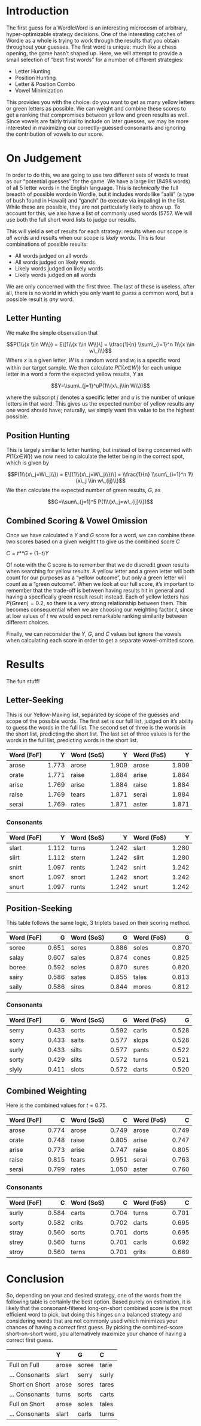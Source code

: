 # Introduction

The first guess for a WordleWord is an interesting microcosm of
arbitrary, hyper-optimizable strategy decisions. One of the interesting
catches of Wordle as a whole is trying to work through the results that
you obtain throughout your guesses. The first word is unique: much like
a chess opening, the game hasn’t shaped up. Here, we will attempt to
provide a small selection of “best first words” for a number of
different strategies:

-   Letter Hunting
-   Position Hunting
-   Letter & Position Combo
-   Vowel Minimization

This provides you with the choice: do you want to get as many yellow
letters or green letters as possible. We can weight and combine these
scores to get a ranking that compromises between yellow and green
results as well. Since vowels are fairly trivial to include on later
guesses, we may be more interested in maximizing our correctly-guessed
consonants and ignoring the contribution of vowels to our score.

# On Judgement

In order to do this, we are going to use two different sets of words to
treat as our “potential guesses” for the game. We have a large list
(8498 words) of all 5 letter words in the English language. This is
*technically* the full breadth of possible words in Wordle, but it
includes words like “aalii” (a type of bush found in Hawaii) and “ganch”
(to execute via impaling) in the list. While these are possible, they
are not particularly likely to show up. To account for this, we also
have a list of commonly used words (5757. We will use both the full
short word lists to judge our results.

This will yield a set of results for each strategy: results when our
scope is *all* words and results when our scope is *likely* words. This
is four combinations of possible results:

-   All words judged on all words
-   All words judged on likely words
-   Likely words judged on likely words
-   Likely words judged on all words

We are only concerned with the first three. The last of these is
useless, after all, there is no world in which you only want to *guess*
a common word, but a possible result is *any* word.

## Letter Hunting

We make the simple observation that

$$P(1\\{x \\in W\\}) = E\[1\\{x \\in W\\}\] = \\frac{1}{n} \\sum\_{i=1}^n 1\\{x \\in w\_i\\}$$
Where *x* is a given letter, *W* is a random word and *w*<sub>*i*</sub>
is a specific word within our target sample. We then calculate
*P*(1{*x*∈*W*}) for each unique letter in a word a form the expected
yellow results, *Y* as

$$Y=\\sum\_{j=1}^uP(1\\{x\_j\\in W\\})$$

where the subscript *j* denotes a specific letter and *u* is the number
of unique letters in that word. This gives us the expected number of
yellow results any one word should have; naturally, we simply want this
value to be the highest possible.

## Position Hunting

This is largely similiar to letter hunting, but instead of being
concerned with *P*(1{*x*∈*W*}) we now need to calculate the letter being
in the correct spot, which is given by

$$P(1\\{x\_j=W\_j\\}) = E\[(1\\{x\_j=W\_j\\})\] = \\frac{1}{n} \\sum\_{i=1}^n 1\\{x\_j \\in w\_{ij}\\}$$
We then calculate the expected number of green results, *G*, as

$$G=\\sum\_{j=1}^5 P(1\\{x\_j=w\_{ij}\\})$$
## Combined Scoring & Vowel Omission

Once we have calculated a *Y* and *G* score for a word, we can combine
these two scores based on a given weight *t* to give us the combined
score *C*

*C* = *t**G* + (1−*t*)*Y*

Of note with the C score is to remember that we do discredit green
results when searching for yellow results. A yellow letter and a green
letter will both count for our purposes as a “yellow outcome”, but only
a green letter will count as a “green outcome”. When we look at our full
score, it’s important to remember that the trade-off is between having
results hit in general and having a specifically green result result
instead. Each of yellow letters has *P*(*G**r**e**e**n*) = 0.2, so there
is a *very* strong relationship between them. This becomes consequential
when we are choosing our weighting factor *t*, since at low values of
*t* we would expect remarkable ranking similarity between different
choices.

Finally, we can reconsider the *Y*, *G*, and *C* values but ignore the
vowels when calculating each score in order to get a separate
vowel-omitted score.

# Results

The fun stuff!

## Letter-Seeking

This is our Yellow-Maxing list, separated by scope of the guesses and
scope of the possible words. The first set is our full list, judged on
it’s ability to guess the words in the full list. The second set of
three is the words in the short list, predicting the short list. The
last set of three values is for the words in the full list, predicting
words in the short list.

<table>
<thead>
<tr class="header">
<th style="text-align: left;">Word (FoF)</th>
<th style="text-align: right;">Y</th>
<th style="text-align: left;">Word (SoS)</th>
<th style="text-align: right;">Y</th>
<th style="text-align: left;">Word (FoS)</th>
<th style="text-align: right;">Y</th>
</tr>
</thead>
<tbody>
<tr class="odd">
<td style="text-align: left;">arose</td>
<td style="text-align: right;">1.773</td>
<td style="text-align: left;">arose</td>
<td style="text-align: right;">1.909</td>
<td style="text-align: left;">arose</td>
<td style="text-align: right;">1.909</td>
</tr>
<tr class="even">
<td style="text-align: left;">orate</td>
<td style="text-align: right;">1.771</td>
<td style="text-align: left;">raise</td>
<td style="text-align: right;">1.884</td>
<td style="text-align: left;">arise</td>
<td style="text-align: right;">1.884</td>
</tr>
<tr class="odd">
<td style="text-align: left;">arise</td>
<td style="text-align: right;">1.769</td>
<td style="text-align: left;">arise</td>
<td style="text-align: right;">1.884</td>
<td style="text-align: left;">raise</td>
<td style="text-align: right;">1.884</td>
</tr>
<tr class="even">
<td style="text-align: left;">raise</td>
<td style="text-align: right;">1.769</td>
<td style="text-align: left;">tears</td>
<td style="text-align: right;">1.871</td>
<td style="text-align: left;">serai</td>
<td style="text-align: right;">1.884</td>
</tr>
<tr class="odd">
<td style="text-align: left;">serai</td>
<td style="text-align: right;">1.769</td>
<td style="text-align: left;">rates</td>
<td style="text-align: right;">1.871</td>
<td style="text-align: left;">aster</td>
<td style="text-align: right;">1.871</td>
</tr>
</tbody>
</table>

### Consonants

<table>
<thead>
<tr class="header">
<th style="text-align: left;">Word (FoF)</th>
<th style="text-align: right;">Y</th>
<th style="text-align: left;">Word (SoS)</th>
<th style="text-align: right;">Y</th>
<th style="text-align: left;">Word (FoS)</th>
<th style="text-align: right;">Y</th>
</tr>
</thead>
<tbody>
<tr class="odd">
<td style="text-align: left;">slart</td>
<td style="text-align: right;">1.112</td>
<td style="text-align: left;">turns</td>
<td style="text-align: right;">1.242</td>
<td style="text-align: left;">slart</td>
<td style="text-align: right;">1.280</td>
</tr>
<tr class="even">
<td style="text-align: left;">slirt</td>
<td style="text-align: right;">1.112</td>
<td style="text-align: left;">stern</td>
<td style="text-align: right;">1.242</td>
<td style="text-align: left;">slirt</td>
<td style="text-align: right;">1.280</td>
</tr>
<tr class="odd">
<td style="text-align: left;">snirt</td>
<td style="text-align: right;">1.097</td>
<td style="text-align: left;">rents</td>
<td style="text-align: right;">1.242</td>
<td style="text-align: left;">snirt</td>
<td style="text-align: right;">1.242</td>
</tr>
<tr class="even">
<td style="text-align: left;">snort</td>
<td style="text-align: right;">1.097</td>
<td style="text-align: left;">snort</td>
<td style="text-align: right;">1.242</td>
<td style="text-align: left;">snort</td>
<td style="text-align: right;">1.242</td>
</tr>
<tr class="odd">
<td style="text-align: left;">snurt</td>
<td style="text-align: right;">1.097</td>
<td style="text-align: left;">runts</td>
<td style="text-align: right;">1.242</td>
<td style="text-align: left;">snurt</td>
<td style="text-align: right;">1.242</td>
</tr>
</tbody>
</table>

## Position-Seeking

This table follows the same logic, 3 triplets based on their scoring
method.

<table>
<thead>
<tr class="header">
<th style="text-align: left;">Word (FoF)</th>
<th style="text-align: right;">G</th>
<th style="text-align: left;">Word (SoS)</th>
<th style="text-align: right;">G</th>
<th style="text-align: left;">Word (FoS)</th>
<th style="text-align: right;">G</th>
</tr>
</thead>
<tbody>
<tr class="odd">
<td style="text-align: left;">soree</td>
<td style="text-align: right;">0.651</td>
<td style="text-align: left;">sores</td>
<td style="text-align: right;">0.886</td>
<td style="text-align: left;">soles</td>
<td style="text-align: right;">0.870</td>
</tr>
<tr class="even">
<td style="text-align: left;">salay</td>
<td style="text-align: right;">0.607</td>
<td style="text-align: left;">sales</td>
<td style="text-align: right;">0.874</td>
<td style="text-align: left;">cones</td>
<td style="text-align: right;">0.825</td>
</tr>
<tr class="odd">
<td style="text-align: left;">boree</td>
<td style="text-align: right;">0.592</td>
<td style="text-align: left;">soles</td>
<td style="text-align: right;">0.870</td>
<td style="text-align: left;">sures</td>
<td style="text-align: right;">0.820</td>
</tr>
<tr class="even">
<td style="text-align: left;">sairy</td>
<td style="text-align: right;">0.586</td>
<td style="text-align: left;">sates</td>
<td style="text-align: right;">0.855</td>
<td style="text-align: left;">tales</td>
<td style="text-align: right;">0.813</td>
</tr>
<tr class="odd">
<td style="text-align: left;">saily</td>
<td style="text-align: right;">0.586</td>
<td style="text-align: left;">sires</td>
<td style="text-align: right;">0.844</td>
<td style="text-align: left;">mores</td>
<td style="text-align: right;">0.812</td>
</tr>
</tbody>
</table>

### Consonants

<table>
<thead>
<tr class="header">
<th style="text-align: left;">Word (FoF)</th>
<th style="text-align: right;">G</th>
<th style="text-align: left;">Word (SoS)</th>
<th style="text-align: right;">G</th>
<th style="text-align: left;">Word (FoS)</th>
<th style="text-align: right;">G</th>
</tr>
</thead>
<tbody>
<tr class="odd">
<td style="text-align: left;">serry</td>
<td style="text-align: right;">0.433</td>
<td style="text-align: left;">sorts</td>
<td style="text-align: right;">0.592</td>
<td style="text-align: left;">carls</td>
<td style="text-align: right;">0.528</td>
</tr>
<tr class="even">
<td style="text-align: left;">sorry</td>
<td style="text-align: right;">0.433</td>
<td style="text-align: left;">salts</td>
<td style="text-align: right;">0.577</td>
<td style="text-align: left;">slops</td>
<td style="text-align: right;">0.528</td>
</tr>
<tr class="odd">
<td style="text-align: left;">surly</td>
<td style="text-align: right;">0.433</td>
<td style="text-align: left;">silts</td>
<td style="text-align: right;">0.577</td>
<td style="text-align: left;">pants</td>
<td style="text-align: right;">0.522</td>
</tr>
<tr class="even">
<td style="text-align: left;">sorty</td>
<td style="text-align: right;">0.429</td>
<td style="text-align: left;">slits</td>
<td style="text-align: right;">0.572</td>
<td style="text-align: left;">turns</td>
<td style="text-align: right;">0.521</td>
</tr>
<tr class="odd">
<td style="text-align: left;">slyly</td>
<td style="text-align: right;">0.411</td>
<td style="text-align: left;">slots</td>
<td style="text-align: right;">0.572</td>
<td style="text-align: left;">darts</td>
<td style="text-align: right;">0.520</td>
</tr>
</tbody>
</table>

## Combined Weighting

Here is the combined values for *t* = 0.75.

<table>
<thead>
<tr class="header">
<th style="text-align: left;">Word (FoF)</th>
<th style="text-align: right;">C</th>
<th style="text-align: left;">Word (SoS)</th>
<th style="text-align: right;">C</th>
<th style="text-align: left;">Word (FoS)</th>
<th style="text-align: right;">C</th>
</tr>
</thead>
<tbody>
<tr class="odd">
<td style="text-align: left;">arose</td>
<td style="text-align: right;">0.774</td>
<td style="text-align: left;">arose</td>
<td style="text-align: right;">0.749</td>
<td style="text-align: left;">arose</td>
<td style="text-align: right;">0.749</td>
</tr>
<tr class="even">
<td style="text-align: left;">orate</td>
<td style="text-align: right;">0.748</td>
<td style="text-align: left;">raise</td>
<td style="text-align: right;">0.805</td>
<td style="text-align: left;">arise</td>
<td style="text-align: right;">0.747</td>
</tr>
<tr class="odd">
<td style="text-align: left;">arise</td>
<td style="text-align: right;">0.773</td>
<td style="text-align: left;">arise</td>
<td style="text-align: right;">0.747</td>
<td style="text-align: left;">raise</td>
<td style="text-align: right;">0.805</td>
</tr>
<tr class="even">
<td style="text-align: left;">raise</td>
<td style="text-align: right;">0.815</td>
<td style="text-align: left;">tears</td>
<td style="text-align: right;">0.951</td>
<td style="text-align: left;">serai</td>
<td style="text-align: right;">0.763</td>
</tr>
<tr class="odd">
<td style="text-align: left;">serai</td>
<td style="text-align: right;">0.799</td>
<td style="text-align: left;">rates</td>
<td style="text-align: right;">1.050</td>
<td style="text-align: left;">aster</td>
<td style="text-align: right;">0.760</td>
</tr>
</tbody>
</table>

### Consonants

<table>
<thead>
<tr class="header">
<th style="text-align: left;">Word (FoF)</th>
<th style="text-align: right;">C</th>
<th style="text-align: left;">Word (SoS)</th>
<th style="text-align: right;">C</th>
<th style="text-align: left;">Word (FoS)</th>
<th style="text-align: right;">C</th>
</tr>
</thead>
<tbody>
<tr class="odd">
<td style="text-align: left;">surly</td>
<td style="text-align: right;">0.584</td>
<td style="text-align: left;">carts</td>
<td style="text-align: right;">0.704</td>
<td style="text-align: left;">turns</td>
<td style="text-align: right;">0.701</td>
</tr>
<tr class="even">
<td style="text-align: left;">sorty</td>
<td style="text-align: right;">0.582</td>
<td style="text-align: left;">crits</td>
<td style="text-align: right;">0.702</td>
<td style="text-align: left;">darts</td>
<td style="text-align: right;">0.695</td>
</tr>
<tr class="odd">
<td style="text-align: left;">stray</td>
<td style="text-align: right;">0.560</td>
<td style="text-align: left;">sorts</td>
<td style="text-align: right;">0.701</td>
<td style="text-align: left;">dorts</td>
<td style="text-align: right;">0.695</td>
</tr>
<tr class="even">
<td style="text-align: left;">strey</td>
<td style="text-align: right;">0.560</td>
<td style="text-align: left;">turns</td>
<td style="text-align: right;">0.701</td>
<td style="text-align: left;">carls</td>
<td style="text-align: right;">0.692</td>
</tr>
<tr class="odd">
<td style="text-align: left;">stroy</td>
<td style="text-align: right;">0.560</td>
<td style="text-align: left;">terns</td>
<td style="text-align: right;">0.701</td>
<td style="text-align: left;">grits</td>
<td style="text-align: right;">0.669</td>
</tr>
</tbody>
</table>

# Conclusion

So, depending on your and desired strategy, one of the words from the
following table is certainly the best option. Based purely on
estimation, it is likely that the consonant-filtered long-on-short
combined score is the most efficient word to pick, but doing this hinges
on a balanced strategy and considering words that are not commonly used
which minimizes your chances of having a *correct* first guess. By
picking the combined-score short-on-short word, you alternatively
maximize your chance of having a correct first guess.

<table>
<thead>
<tr class="header">
<th></th>
<th style="text-align: left;">Y</th>
<th style="text-align: left;">G</th>
<th style="text-align: left;">C</th>
</tr>
</thead>
<tbody>
<tr class="odd">
<td>Full on Full</td>
<td style="text-align: left;">arose</td>
<td style="text-align: left;">soree</td>
<td style="text-align: left;">tarie</td>
</tr>
<tr class="even">
<td>… Consonants</td>
<td style="text-align: left;">slart</td>
<td style="text-align: left;">serry</td>
<td style="text-align: left;">surly</td>
</tr>
<tr class="odd">
<td>Short on Short</td>
<td style="text-align: left;">arose</td>
<td style="text-align: left;">sores</td>
<td style="text-align: left;">tares</td>
</tr>
<tr class="even">
<td>… Consonants</td>
<td style="text-align: left;">turns</td>
<td style="text-align: left;">sorts</td>
<td style="text-align: left;">carts</td>
</tr>
<tr class="odd">
<td>Full on Short</td>
<td style="text-align: left;">arose</td>
<td style="text-align: left;">soles</td>
<td style="text-align: left;">tales</td>
</tr>
<tr class="even">
<td>… Consonants</td>
<td style="text-align: left;">slart</td>
<td style="text-align: left;">carls</td>
<td style="text-align: left;">turns</td>
</tr>
</tbody>
</table>
